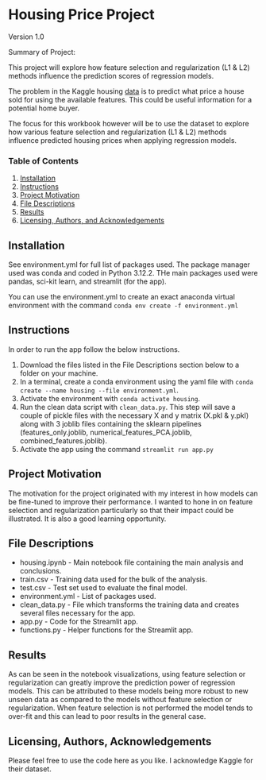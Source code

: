 # Housing Price Project
Version 1.0

Summary of Project:

This project will explore how feature selection and regularization (L1 & L2) methods influence the prediction scores of regression models.

The problem in the Kaggle housing <a href="https://www.kaggle.com/competitions/house-prices-advanced-regression-techniques/data">data</a> is to predict what price a house sold for using the available features.  This could be useful information for a potential home buyer.  

The focus for this workbook however will be to use the dataset to explore how various feature selection and regularization (L1 & L2) methods influence predicted housing prices when applying regression models.  


### Table of Contents

1. [Installation](#installation)
2. [Instructions](#instructions)
3. [Project Motivation](#motivation)
4. [File Descriptions](#files)
5. [Results](#results)
6. [Licensing, Authors, and Acknowledgements](#licensing)

## Installation <a name="installation"></a>

See environment.yml for full list of packages used.  The package manager used was conda and coded in Python 3.12.2.  THe main packages used were pandas, sci-kit learn, and streamlit (for the app).

You can use the environment.yml to create an exact anaconda virtual environment with the command `conda env create -f environment.yml`

## Instructions <a name="instructions"></a>
In order to run the app follow the below instructions.

1. Download the files listed in the File Descriptions section below to a folder on your machine.
2. In a terminal, create a conda environment using the yaml file with `conda create --name housing --file environment.yml`.
3. Activate the environment with `conda activate housing`.
4. Run the clean data script with `clean_data.py`.  This step will save a couple of pickle files with the necessary X and y matrix (X.pkl & y.pkl) along with 3 joblib files containing the sklearn pipelines (features_only.joblib, numerical_features_PCA.joblib, combined_features.joblib).
5. Activate the app using the command `streamlit run app.py`

## Project Motivation<a name="motivation"></a>

The motivation for the project originated with my interest in how models can be fine-tuned to improve their performance.  I wanted to hone in on feature selection and regularization particularly so that their impact could be illustrated.  It is also a good learning opportunity.

## File Descriptions <a name="files"></a>

* housing.ipynb - Main notebook file containing the main analysis and conclusions.
* train.csv - Training data used for the bulk of the analysis.
* test.csv - Test set used to evaluate the final model.
* environment.yml - List of packages used.
* clean_data.py - File which transforms the training data and creates several files necessary for the app.
* app.py - Code for the Streamlit app.
* functions.py - Helper functions for the Streamlit app.

## Results<a name="results"></a>

As can be seen in the notebook visualizations, using feature selection or regularization can greatly improve the prediction power of regression models.  This can be attributed to these models being more robust to new unseen data as compared to the models without feature selection or regularization.  When feature selection is not performed the model tends to over-fit and this can lead to poor results in the general case. 

## Licensing, Authors, Acknowledgements<a name="licensing"></a>

Please feel free to use the code here as you like.  I acknowledge Kaggle for their dataset.
